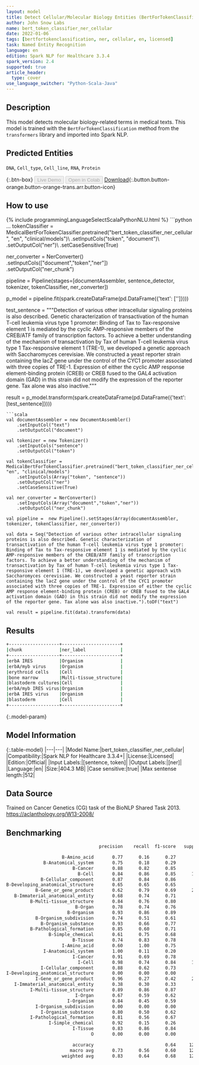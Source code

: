 ```yaml
---
layout: model
title: Detect Cellular/Molecular Biology Entities (BertForTokenClassification)
author: John Snow Labs
name: bert_token_classifier_ner_cellular
date: 2022-01-06
tags: [bertfortokenclassification, ner, cellular, en, licensed]
task: Named Entity Recognition
language: en
edition: Spark NLP for Healthcare 3.3.4
spark_version: 2.4
supported: true
article_header:
  type: cover
use_language_switcher: "Python-Scala-Java"
---
```


## Description

This model detects molecular biology-related terms in medical texts. This model is trained with the `BertForTokenClassification` method from the `transformers` library and imported into Spark NLP.

## Predicted Entities

`DNA`, `Cell_type`, `Cell_line`, `RNA`, `Protein`

{:.btn-box}
<button class="button button-orange" disabled>Live Demo</button>
<button class="button button-orange" disabled>Open in Colab</button>
[Download](https://s3.amazonaws.com/auxdata.johnsnowlabs.com/clinical/models/bert_token_classifier_ner_cellular_en_3.3.4_2.4_1641455594142.zip){:.button.button-orange.button-orange-trans.arr.button-icon}

## How to use



<div class="tabs-box" markdown="1">
{% include programmingLanguageSelectScalaPythonNLU.html %}
```python
...
tokenClassifier = MedicalBertForTokenClassifier.pretrained("bert_token_classifier_ner_cellular", "en", "clinical/models")\
  .setInputCols("token", "document")\
  .setOutputCol("ner")\
  .setCaseSensitive(True)

ner_converter = NerConverter()\
  .setInputCols(["document","token","ner"])\
  .setOutputCol("ner_chunk")

pipeline = Pipeline(stages=[documentAssembler, sentence_detector, tokenizer, tokenClassifier, ner_converter])

p_model = pipeline.fit(spark.createDataFrame(pd.DataFrame({'text': ['']})))

test_sentence = """Detection of various other intracellular signaling proteins is also described. Genetic characterization of transactivation of the human T-cell leukemia virus type 1 promoter: Binding of Tax to Tax-responsive element 1 is mediated by the cyclic AMP-responsive members of the CREB/ATF family of transcription factors. To achieve a better understanding of the mechanism of transactivation by Tax of human T-cell leukemia virus type 1 Tax-responsive element 1 (TRE-1), we developed a genetic approach with Saccharomyces cerevisiae. We constructed a yeast reporter strain containing the lacZ gene under the control of the CYC1 promoter associated with three copies of TRE-1. Expression of either the cyclic AMP response element-binding protein (CREB) or CREB fused to the GAL4 activation domain (GAD) in this strain did not modify the expression of the reporter gene. Tax alone was also inactive."""

result = p_model.transform(spark.createDataFrame(pd.DataFrame({'text': [test_sentence]})))
```
```scala
val documentAssembler = new DocumentAssembler() 
    .setInputCol("text") 
    .setOutputCol("document")

val tokenizer = new Tokenizer()
    .setInputCols("sentence") 
    .setOutputCol("token")

val tokenClassifier = MedicalBertForTokenClassifier.pretrained("bert_token_classifier_ner_cellular", "en", "clinical/models")
    .setInputCols(Array("token", "sentence"))
    .setOutputCol("ner")
    .setCaseSensitive(True)

val ner_converter = NerConverter()
    .setInputCols(Array("document","token","ner"))
    .setOutputCol("ner_chunk")

val pipeline =  new Pipeline().setStages(Array(documentAssembler, tokenizer, tokenClassifier, ner_converter))

val data = Seq("Detection of various other intracellular signaling proteins is also described. Genetic characterization of transactivation of the human T-cell leukemia virus type 1 promoter: Binding of Tax to Tax-responsive element 1 is mediated by the cyclic AMP-responsive members of the CREB/ATF family of transcription factors. To achieve a better understanding of the mechanism of transactivation by Tax of human T-cell leukemia virus type 1 Tax-responsive element 1 (TRE-1), we developed a genetic approach with Saccharomyces cerevisiae. We constructed a yeast reporter strain containing the lacZ gene under the control of the CYC1 promoter associated with three copies of TRE-1. Expression of either the cyclic AMP response element-binding protein (CREB) or CREB fused to the GAL4 activation domain (GAD) in this strain did not modify the expression of the reporter gene. Tax alone was also inactive.").toDF("text")

val result = pipeline.fit(data).transform(data)
```
</div>

## Results

```bash
+-------------------+----------------------+
|chunk              |ner_label             |
+-------------------+----------------------+
|erbA IRES          |Organism              |
|erbA/myb virus     |Organism              |
|erythroid cells    |Cell                  |
|bone marrow        |Multi-tissue_structure|
|blastoderm cultures|Cell                  |
|erbA/myb IRES virus|Organism              |
|erbA IRES virus    |Organism              |
|blastoderm         |Cell                  |
+-------------------+----------------------+
```

{:.model-param}
## Model Information

{:.table-model}
|---|---|
|Model Name:|bert_token_classifier_ner_cellular|
|Compatibility:|Spark NLP for Healthcare 3.3.4+|
|License:|Licensed|
|Edition:|Official|
|Input Labels:|[sentence, token]|
|Output Labels:|[ner]|
|Language:|en|
|Size:|404.3 MB|
|Case sensitive:|true|
|Max sentense length:|512|

## Data Source

Trained on Cancer Genetics (CG) task of the BioNLP Shared Task 2013. https://aclanthology.org/W13-2008/

## Benchmarking

```bash
                                   precision    recall  f1-score   support

                     B-Amino_acid       0.77      0.16      0.27        62
              B-Anatomical_system       0.75      0.18      0.29        17
                         B-Cancer       0.88      0.82      0.85       924
                           B-Cell       0.84      0.86      0.85      1013
             B-Cellular_component       0.87      0.84      0.86       180
B-Developing_anatomical_structure       0.65      0.65      0.65        17
           B-Gene_or_gene_product       0.62      0.79      0.69      2520
   B-Immaterial_anatomical_entity       0.68      0.74      0.71        31
         B-Multi-tissue_structure       0.84      0.76      0.80       303
                          B-Organ       0.78      0.74      0.76       156
                       B-Organism       0.93      0.86      0.89       518
           B-Organism_subdivision       0.74      0.51      0.61        39
             B-Organism_substance       0.93      0.66      0.77       102
         B-Pathological_formation       0.85      0.60      0.71        88
                B-Simple_chemical       0.61      0.75      0.68       727
                         B-Tissue       0.74      0.83      0.78       184
                     I-Amino_acid       0.60      1.00      0.75         3
              I-Anatomical_system       1.00      0.11      0.20         9
                         I-Cancer       0.91      0.69      0.78       604
                           I-Cell       0.98      0.74      0.84      1091
             I-Cellular_component       0.88      0.62      0.73        69
I-Developing_anatomical_structure       0.00      0.00      0.00         4
           I-Gene_or_gene_product       0.96      0.27      0.42      2354
   I-Immaterial_anatomical_entity       0.38      0.30      0.33        10
         I-Multi-tissue_structure       0.89      0.86      0.87       162
                          I-Organ       0.67      0.59      0.62        17
                       I-Organism       0.84      0.45      0.59       120
           I-Organism_subdivision       0.00      0.00      0.00         9
             I-Organism_substance       0.80      0.50      0.62        24
         I-Pathological_formation       0.81      0.56      0.67        39
                I-Simple_chemical       0.92      0.15      0.26       622
                         I-Tissue       0.83      0.86      0.84       111
                                O       0.00      0.00      0.00         0

                         accuracy                           0.64     12129
                        macro avg       0.73      0.56      0.60     12129
                     weighted avg       0.83      0.64      0.68     12129
```

